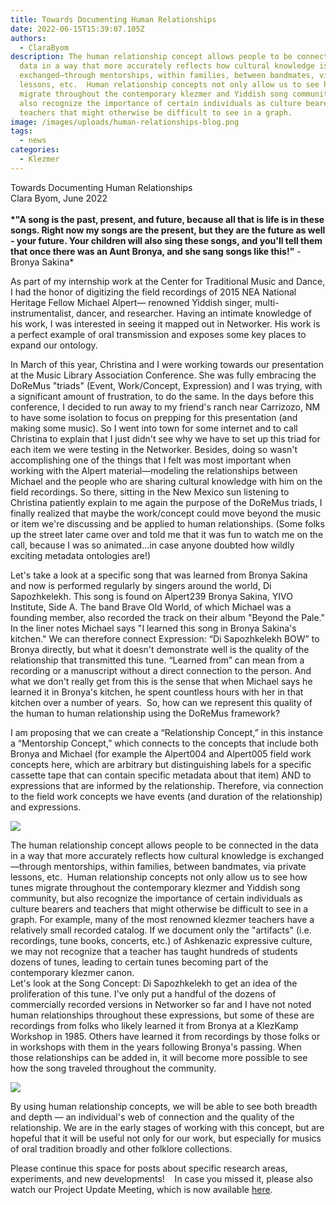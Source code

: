 ```yaml
---
title: Towards Documenting Human Relationships
date: 2022-06-15T15:39:07.105Z
authors:
  - ClaraByom
description: The human relationship concept allows people to be connected in the
  data in a way that more accurately reflects how cultural knowledge is
  exchanged—through mentorships, within families, between bandmates, via private
  lessons, etc.  Human relationship concepts not only allow us to see how tunes
  migrate throughout the contemporary klezmer and Yiddish song community, but
  also recognize the importance of certain individuals as culture bearers and
  teachers that might otherwise be difficult to see in a graph.
image: /images/uploads/human-relationships-blog.png
tags:
  - news
categories:
  - Klezmer
---
```

Towards Documenting Human Relationships\
Clara Byom, June 2022\
\
**\*"A song is the past, present, and future, because all that is life is in these songs. Right now my songs are the present, but they are the future as well - your future. Your children will also sing these songs, and you'll tell them that once there was an Aunt Bronya, and she sang songs like this!"** - Bronya Sakina*

As part of my internship work at the Center for Traditional Music and Dance, I had the honor of digitizing the field recordings of 2015 NEA National Heritage Fellow Michael Alpert— renowned Yiddish singer, multi-instrumentalist, dancer, and researcher. Having an intimate knowledge of his work, I was interested in seeing it mapped out in Networker. His work is a perfect example of oral transmission and exposes some key places to expand our ontology. 

In March of this year, Christina and I were working towards our presentation at the Music Library Association Conference. She was fully embracing the DoReMus "triads" (Event, Work/Concept, Expression) and I was trying, with a significant amount of frustration, to do the same. In the days before this conference, I decided to run away to my friend's ranch near Carrizozo, NM to have some isolation to focus on prepping for this presentation (and making some music). So I went into town for some internet and to call Christina to explain that I just didn't see why we have to set up this triad for each item we were testing in the Networker. Besides, doing so wasn't accomplishing one of the things that I felt was most important when working with the Alpert material—modeling the relationships between Michael and the people who are sharing cultural knowledge with him on the field recordings. So there, sitting in the New Mexico sun listening to Christina patiently explain to me again the purpose of the DoReMus triads, I finally realized that maybe the work/concept could move beyond the music or item we're discussing and be applied to human relationships. (Some folks up the street later came over and told me that it was fun to watch me on the call, because I was so animated…in case anyone doubted how wildly exciting metadata ontologies are!) 

Let's take a look at a specific song that was learned from Bronya Sakina and now is performed regularly by singers around the world, Di Sapozhkelekh. This song is found on Alpert239 Bronya Sakina, YIVO Institute, Side A. The band Brave Old World, of which Michael was a founding member, also recorded the track on their album "Beyond the Pale." In the liner notes Michael says "I learned this song in Bronya Sakina's kitchen." We can therefore connect Expression: “Di Sapozhkelekh BOW” to Bronya directly, but what it doesn't demonstrate well is the quality of the relationship that transmitted this tune. “Learned from” can mean from a recording or a manuscript without a direct connection to the person. And what we don't really get from this is the sense that when Michael says he learned it in Bronya's kitchen, he spent countless hours with her in that kitchen over a number of years.  So, how can we represent this quality of the human to human relationship using the DoReMus framework?

I am proposing that we can create a “Relationship Concept,” in this instance a “Mentorship Concept,” which connects to the concepts that include both Bronya and Michael (for example the Alpert004 and Alpert005 field work concepts here, which are arbitrary but distinguishing labels for a specific cassette tape that can contain specific metadata about that item) AND to expressions that are informed by the relationship. Therefore, via connection to the field work concepts we have events (and duration of the relationship) and expressions.

![](/images/uploads/mentorship-concept-1.png)

The human relationship concept allows people to be connected in the data in a way that more accurately reflects how cultural knowledge is exchanged—through mentorships, within families, between bandmates, via private lessons, etc.  Human relationship concepts not only allow us to see how tunes migrate throughout the contemporary klezmer and Yiddish song community, but also recognize the importance of certain individuals as culture bearers and teachers that might otherwise be difficult to see in a graph. For example, many of the most renowned klezmer teachers have a relatively small recorded catalog. If we document only the "artifacts" (i.e. recordings, tune books, concerts, etc.) of Ashkenazic expressive culture, we may not recognize that a teacher has taught hundreds of students dozens of tunes, leading to certain tunes becoming part of the contemporary klezmer canon. \
Let's look at the Song Concept: Di Sapozhkelekh to get an idea of the proliferation of this tune. I've only put a handful of the dozens of commercially recorded versions in Networker so far and I have not noted human relationships throughout these expressions, but some of these are recordings from folks who likely learned it from Bronya at a KlezKamp Workshop in 1985. Others have learned it from recordings by those folks or in workshops with them in the years following Bronya's passing. When those relationships can be added in, it will become more possible to see how the song traveled throughout the community.

![](/images/uploads/mentorship-concept-2.jpg)

By using human relationship concepts, we will be able to see both breadth and depth — an individual's web of connection and the quality of the relationship. We are in the early stages of working with this concept, but are hopeful that it will be useful not only for our work, but especially for musics of oral tradition broadly and other folklore collections.

Please continue this space for posts about specific research areas, experiments, and new developments!    In case you missed it, please also watch our Project Update Meeting, which is now available [here](https://youtu.be/dvTHmidwCn0).